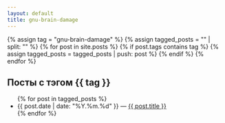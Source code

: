 ```yaml
---
layout: default
title: gnu-brain-damage
---
```


{% assign tag = "gnu-brain-damage" %}
{% assign tagged_posts = "" | split: "" %}
{% for post in site.posts %}
  {% if post.tags contains tag %}
    {% assign tagged_posts = tagged_posts | push: post %}
  {% endif %}
{% endfor %}


<h2>Посты с тэгом {{ tag }}</h2>

<ul class="posts">
{% for post in tagged_posts %}
    <li><span>{{ post.date | date: "%Y.%m.%d" }}</span> — <a href="{{ post.url }}">{{ post.title }}</a></li>
{% endfor %}
</ul>
